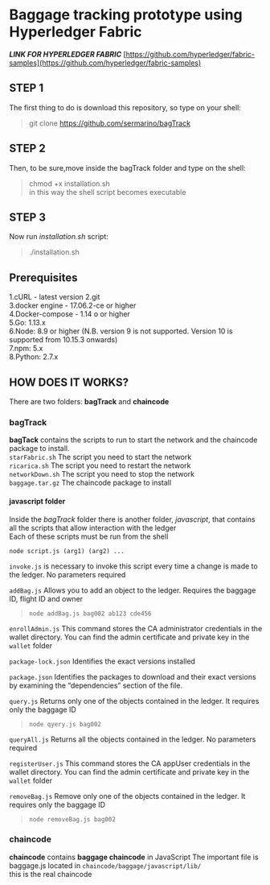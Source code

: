 
# Baggage tracking prototype using Hyperledger Fabric


***LINK FOR HYPERLEDGER FABRIC*** [https://github.com/hyperledger/fabric-samples](https://github.com/hyperledger/fabric-samples)
 
## STEP 1
The first thing to do is download this repository, so type on your shell:
  >git clone https://github.com/sermarino/bagTrack

## STEP 2
Then, to be sure,move inside the bagTrack folder and type on the shell:
  >chmod +x installation.sh  
in this way the shell script becomes executable

## STEP 3
Now run *installation.sh* script: 
  >./installation.sh




## Prerequisites
  1.cURL - latest version
  2.git  
  3.docker engine - 17.06.2-ce or higher  
  4.Docker-compose - 1.14 o or higher  
  5.Go: 1.13.x   
  6.Node: 8.9 or higher (N.B. version 9 is not supported. Version 10 is supported from 10.15.3 onwards)  
  7.npm: 5.x  
  8.Python: 2.7.x  


## HOW DOES IT WORKS?

There are two folders: **bagTrack** and **chaincode** 

### bagTrack
**bagTack** contains the scripts to run to start the network and the chaincode package to install.  
`starFabric.sh` The script you need to start the network   
`ricarica.sh` The script you need to restart the network  
`networkDown.sh` The script you need to stop the network  
`baggage.tar.gz` The chaincode package to install  

#### javascript folder
Inside the *bagTrack* folder there is another folder, *javascript*, that contains all the scripts that allow interaction with the ledger  
Each of these scripts must be run from the shell  

`node script.js (arg1) (arg2) ...`

`invoke.js` is necessary to invoke this script every time a change is made to the ledger. No parameters required  

`addBag.js` Allows you to add an object to the ledger. Requires the baggage ID, flight ID and owner
  >`node addBag.js bag002 ab123 cde456`  
  
  
`enrollAdmin.js` This command stores the CA administrator credentials in the wallet directory. You can find the admin certificate and private key in the  `wallet` folder


`package-lock.json` Identifies the exact versions installed


`package.json` Identifies the packages to download and their exact versions by examining the “dependencies” section of the file.

`query.js` Returns only one of the objects contained in the ledger. It requires only the baggage ID  
>`node qyery.js bag002`

`queryAll.js` Returns all the objects contained in the ledger. No parameters required

`registerUser.js` This command stores the CA appUser credentials in the wallet directory. You can find the admin certificate and private key in the  `wallet` folder

`removeBag.js` Remove only one of the objects contained in the ledger. It requires only the baggage ID
>`node removeBag.js bag002`





### chaincode
**chaincode** contains **baggage chaincode** in JavaScript 
The important file is baggage.js located in `chaincode/baggage/javascript/lib/`  
this is the real chaincode

